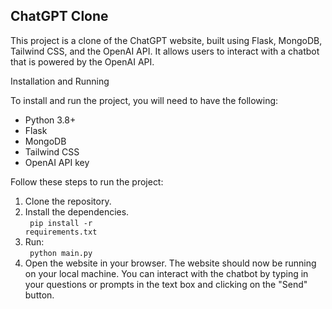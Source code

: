 <h2> ChatGPT Clone</h2>

This project is a clone of the ChatGPT website, built using Flask, MongoDB, Tailwind CSS, and the OpenAI API. It allows users to interact with a chatbot that is powered by the OpenAI API.

Installation and Running

To install and run the project, you will need to have the following:

- Python 3.8+
- Flask
- MongoDB
- Tailwind CSS
- OpenAI API key

Follow these steps to run the project:

1) Clone the repository.
2) Install the dependencies.
  <br> <code> pip install -r requirements.txt</code>
3) Run:
 <br> <code> python main.py</code>
5) Open the website in your browser.
The website should now be running on your local machine. You can interact with the chatbot by typing in your questions or prompts in the text box and clicking on the "Send" button.
